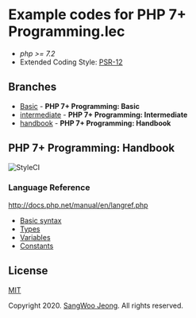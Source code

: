 # Example codes for PHP 7+ Programming.lec

* *php >= 7.2*
* Extended Coding Style: [PSR-12](https://www.php-fig.org/psr/psr-12/)

## Branches

* [Basic](https://github.com/pronist/phplec/tree/basic) - **PHP 7+ Programming: Basic**
* [intermediate](https://github.com/pronist/phplec/tree/intermediate) - **PHP 7+ Programming: Intermediate**
* [handbook](https://github.com/pronist/phplec/tree/handbook) - **PHP 7+ Programming: Handbook**

## PHP 7+ Programming: Handbook

<p>
    <img src="https://github.styleci.io/repos/231129705/shield?branch=handbook" alt="StyleCI">
</p>

### Language Reference

<http://docs.php.net/manual/en/langref.php>

* [Basic syntax](https://github.com/pronist/phplec/tree/handbook/lang/BasicSyntax)
* [Types](https://github.com/pronist/phplec/tree/handbook/lang/Types)
* [Variables](https://github.com/pronist/phplec/tree/handbook/lang/Variables)
* [Constants](https://github.com/pronist/phplec/tree/handbook/lang/Constants)

## License

[MIT](https://github.com/pronist/phplec/blob/handbook/LICENSE)

Copyright 2020. [SangWoo Jeong](https://github.com/pronist). All rights reserved.
